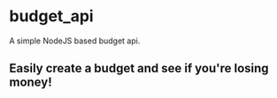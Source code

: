 # budget_api
A simple NodeJS based budget api.

## Easily create a budget and see if you're losing money!